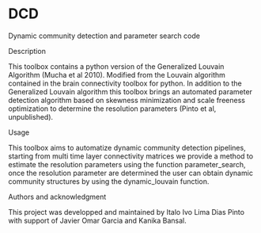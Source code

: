 # DCD
Dynamic community detection and parameter search code

Description

This toolbox contains a python version of the Generalized Louvain Algorithm (Mucha et al 2010). Modified from the Louvain algorithm contained in the brain connectivity toolbox for python. In addition to the Generalized Louvain algorithm this toolbox brings an automated parameter detection algorithm based on skewness minimization and scale freeness optimization to determine the resolution parameters (Pinto et al, unpublished).

Usage

This toolbox aims to automatize dynamic community detection pipelines, starting from multi time layer connectivity matrices we provide a method to estimate the resolution parameters using the function parameter_search, once the resolution parameter are determined the user can obtain dynamic community structures by using the dynamic_louvain function.

Authors and acknowledgment

This project was developped and maintained by Italo Ivo Lima Dias Pinto with support of Javier Omar Garcia and Kanika Bansal.
